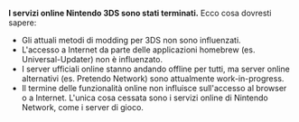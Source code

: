 **I servizi online Nintendo 3DS sono stati terminati.** Ecco cosa dovresti sapere:

- Gli attuali metodi di modding per 3DS non sono influenzati.
- L'accesso a Internet da parte delle applicazioni homebrew (es. Universal-Updater) non è influenzato.
- I server ufficiali online stanno andando offline per tutti, ma server online alternativi (es. Pretendo Network) sono attualmente work-in-progress.
- Il termine delle funzionalità online non influisce sull'accesso al browser o a Internet. L'unica cosa cessata sono i servizi online di Nintendo Network, come i server di gioco.
